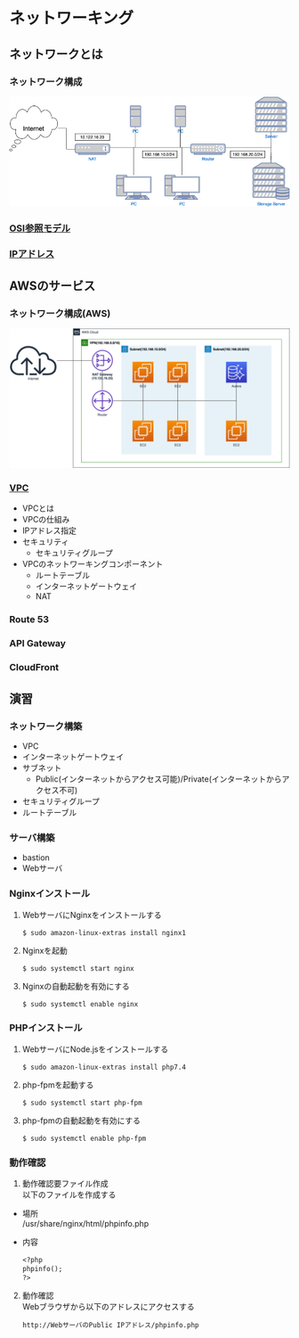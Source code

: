 # ネットワーキング
## ネットワークとは

### ネットワーク構成

![ネットワーク構成](./img/structure.png)

### [OSI参照モデル](https://ja.wikipedia.org/wiki/OSI参照モデル)

### [IPアドレス](https://ja.wikipedia.org/wiki/IPアドレス)

## AWSのサービス

### ネットワーク構成(AWS)
![ネットワーク構成AWS](./img/structure_aws.png)

### [VPC](https://docs.aws.amazon.com/ja_jp/vpc/latest/userguide/what-is-amazon-vpc.html)
* VPCとは
* VPCの仕組み
* IPアドレス指定
* セキュリティ
  * セキュリティグループ
* VPCのネットワーキングコンポーネント
  * ルートテーブル
  * インターネットゲートウェイ
  * NAT

### Route 53

### API Gateway

### CloudFront

## 演習
### ネットワーク構築
* VPC
* インターネットゲートウェイ
* サブネット
  * Public(インターネットからアクセス可能)/Private(インターネットからアクセス不可)
* セキュリティグループ
* ルートテーブル

### サーバ構築
* bastion
* Webサーバ

### Nginxインストール
1. WebサーバにNginxをインストールする

    ```
    $ sudo amazon-linux-extras install nginx1
    ```

2. Nginxを起動

    ```
    $ sudo systemctl start nginx
    ```

3. Nginxの自動起動を有効にする

    ```
    $ sudo systemctl enable nginx
    ```

### PHPインストール
1. WebサーバにNode.jsをインストールする

    ```
    $ sudo amazon-linux-extras install php7.4
    ```

2. php-fpmを起動する

    ```
    $ sudo systemctl start php-fpm
    ```

3. php-fpmの自動起動を有効にする

    ```
    $ sudo systemctl enable php-fpm
    ```

### 動作確認
1. 動作確認要ファイル作成  
以下のファイルを作成する
* 場所  
/usr/share/nginx/html/phpinfo.php

* 内容
  ```
  <?php
  phpinfo();
  ?>
  ```

2. 動作確認  
Webブラウザから以下のアドレスにアクセスする

    ```
    http://WebサーバのPublic IPアドレス/phpinfo.php
    ```
